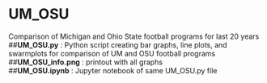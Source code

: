 # UM_OSU
Comparison of Michigan and Ohio State football programs for last 20 years  
##**UM_OSU.py** : Python script creating bar graphs, line plots, and swarmplots for comparison of UM and OSU football programs  
##**UM_OSU_info.png** : printout with all graphs  
##**UM_OSU.ipynb** : Jupyter notebook of same UM_OSU.py file  
